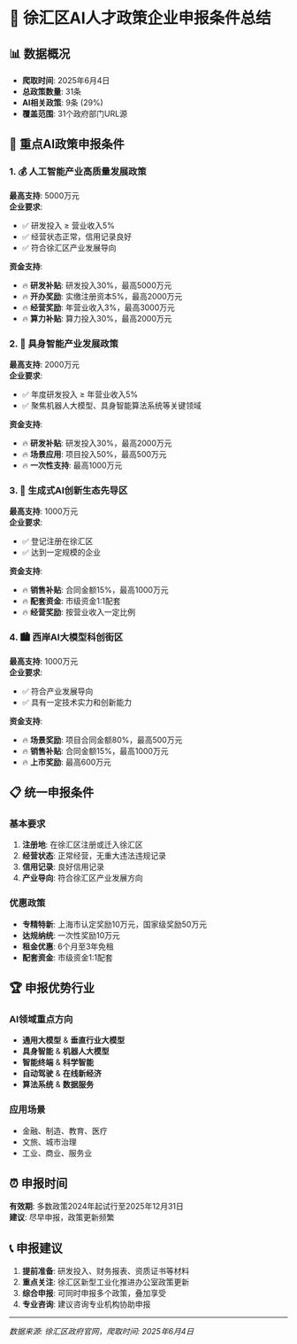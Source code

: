 # 🤖 徐汇区AI人才政策企业申报条件总结

## 📊 数据概况
- **爬取时间**: 2025年6月4日
- **总政策数量**: 31条
- **AI相关政策**: 9条 (29%)
- **覆盖范围**: 31个政府部门URL源

## 🎯 重点AI政策申报条件

### 1. 💰 人工智能产业高质量发展政策

**最高支持**: 5000万元  
**企业要求**:
- ✅ 研发投入 ≥ 营业收入5%
- ✅ 经营状态正常，信用记录良好
- ✅ 符合徐汇区产业发展导向

**资金支持**:
- 🔥 **研发补贴**: 研发投入30%，最高5000万元
- 🔥 **开办奖励**: 实缴注册资本5%，最高2000万元  
- 🔥 **经营奖励**: 年营业收入3%，最高3000万元
- 🔥 **算力补贴**: 算力投入30%，最高2000万元

### 2. 🦾 具身智能产业发展政策

**最高支持**: 2000万元  
**企业要求**:
- ✅ 年度研发投入 ≥ 年营业收入5%
- ✅ 聚焦机器人大模型、具身智能算法系统等关键领域

**资金支持**:
- 🔥 **研发补贴**: 研发投入30%，最高2000万元
- 🔥 **场景应用**: 项目投入50%，最高500万元
- 🔥 **一次性支持**: 最高1000万元

### 3. 🚀 生成式AI创新生态先导区

**最高支持**: 1000万元  
**企业要求**:
- ✅ 登记注册在徐汇区
- ✅ 达到一定规模的企业

**资金支持**:
- 🔥 **销售补贴**: 合同金额15%，最高1000万元
- 🔥 **配套资金**: 市级资金1:1配套
- 🔥 **经营奖励**: 按营业收入一定比例

### 4. 🏙️ 西岸AI大模型科创街区

**最高支持**: 1000万元  
**企业要求**:
- ✅ 符合产业发展导向
- ✅ 具有一定技术实力和创新能力

**资金支持**:
- 🔥 **场景奖励**: 项目合同金额80%，最高500万元
- 🔥 **销售补贴**: 合同金额15%，最高1000万元
- 🔥 **上市奖励**: 最高600万元

## 📋 统一申报条件

### 基本要求
1. **注册地**: 在徐汇区注册或迁入徐汇区
2. **经营状态**: 正常经营，无重大违法违规记录
3. **信用记录**: 良好信用记录
4. **产业导向**: 符合徐汇区产业发展方向

### 优惠政策
- **专精特新**: 上海市认定奖励10万元，国家级奖励50万元
- **达规纳统**: 一次性奖励10万元
- **租金优惠**: 6个月至3年免租
- **配套资金**: 市级资金1:1配套

## 🏆 申报优势行业

### AI领域重点方向
- **通用大模型** & **垂直行业大模型**
- **具身智能** & **机器人大模型**
- **智能终端** & **科学智能**
- **自动驾驶** & **在线新经济**
- **算法系统** & **数据服务**

### 应用场景
- 金融、制造、教育、医疗
- 文旅、城市治理
- 工业、商业、服务业

## ⏰ 申报时间

**有效期**: 多数政策2024年起试行至2025年12月31日  
**建议**: 尽早申报，政策更新频繁

## 📞 申报建议

1. **提前准备**: 研发投入、财务报表、资质证书等材料
2. **重点关注**: 徐汇区新型工业化推进办公室政策更新
3. **综合申报**: 可同时申报多个政策，叠加享受
4. **专业咨询**: 建议咨询专业机构协助申报

---

*数据来源: 徐汇区政府官网，爬取时间: 2025年6月4日* 